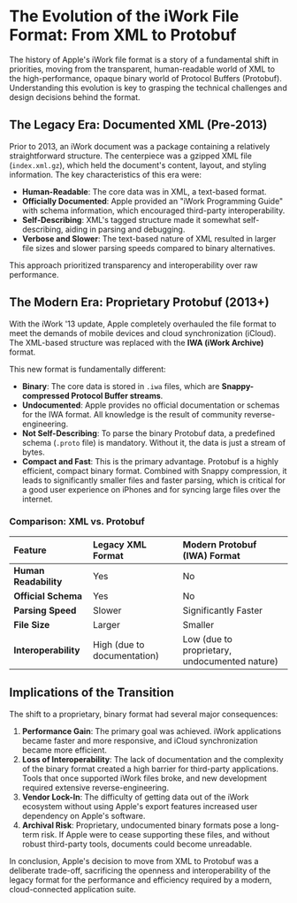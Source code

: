 
# The Evolution of the iWork File Format: From XML to Protobuf

The history of Apple's iWork file format is a story of a fundamental shift in priorities, moving from the transparent, human-readable world of XML to the high-performance, opaque binary world of Protocol Buffers (Protobuf). Understanding this evolution is key to grasping the technical challenges and design decisions behind the format.

## The Legacy Era: Documented XML (Pre-2013)

Prior to 2013, an iWork document was a package containing a relatively straightforward structure. The centerpiece was a gzipped XML file (`index.xml.gz`), which held the document's content, layout, and styling information. The key characteristics of this era were:

*   **Human-Readable**: The core data was in XML, a text-based format.
*   **Officially Documented**: Apple provided an "iWork Programming Guide" with schema information, which encouraged third-party interoperability.
*   **Self-Describing**: XML's tagged structure made it somewhat self-describing, aiding in parsing and debugging.
*   **Verbose and Slower**: The text-based nature of XML resulted in larger file sizes and slower parsing speeds compared to binary alternatives.

This approach prioritized transparency and interoperability over raw performance.

## The Modern Era: Proprietary Protobuf (2013+)

With the iWork '13 update, Apple completely overhauled the file format to meet the demands of mobile devices and cloud synchronization (iCloud). The XML-based structure was replaced with the **IWA (iWork Archive)** format.

This new format is fundamentally different:

*   **Binary**: The core data is stored in `.iwa` files, which are **Snappy-compressed Protocol Buffer streams**.
*   **Undocumented**: Apple provides no official documentation or schemas for the IWA format. All knowledge is the result of community reverse-engineering.
*   **Not Self-Describing**: To parse the binary Protobuf data, a predefined schema (`.proto` file) is mandatory. Without it, the data is just a stream of bytes.
*   **Compact and Fast**: This is the primary advantage. Protobuf is a highly efficient, compact binary format. Combined with Snappy compression, it leads to significantly smaller files and faster parsing, which is critical for a good user experience on iPhones and for syncing large files over the internet.

### Comparison: XML vs. Protobuf

| Feature             | Legacy XML Format                               | Modern Protobuf (IWA) Format                      |
| :------------------ | :---------------------------------------------- | :------------------------------------------------ |
| **Human Readability** | Yes                                             | No                                                |
| **Official Schema**   | Yes                                             | No                                                |
| **Parsing Speed**     | Slower                                          | Significantly Faster                               |
| **File Size**         | Larger                                          | Smaller                                           |
| **Interoperability**  | High (due to documentation)                     | Low (due to proprietary, undocumented nature)     |

## Implications of the Transition

The shift to a proprietary, binary format had several major consequences:

1.  **Performance Gain**: The primary goal was achieved. iWork applications became faster and more responsive, and iCloud synchronization became more efficient.
2.  **Loss of Interoperability**: The lack of documentation and the complexity of the binary format created a high barrier for third-party applications. Tools that once supported iWork files broke, and new development required extensive reverse-engineering.
3.  **Vendor Lock-In**: The difficulty of getting data out of the iWork ecosystem without using Apple's export features increased user dependency on Apple's software.
4.  **Archival Risk**: Proprietary, undocumented binary formats pose a long-term risk. If Apple were to cease supporting these files, and without robust third-party tools, documents could become unreadable.

In conclusion, Apple's decision to move from XML to Protobuf was a deliberate trade-off, sacrificing the openness and interoperability of the legacy format for the performance and efficiency required by a modern, cloud-connected application suite.
